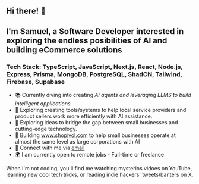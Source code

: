 ## Hi there! 👋

## I'm Samuel, a Software Developer interested in exploring the endless posibilities of AI and building eCommerce solutions

### Tech Stack: TypeScript, JavaScript, Next.js, React, Node.js, Express, Prisma, MongoDB, PostgreSQL, ShadCN, Tailwind, Firebase, Supabase

- 📚 Currently diving into creating *AI agents and leveraging LLMS to build intelligent applications*
- 🤖 Exploring creating tools/systems to help local service providers and product sellers work more efficiently with AI assistance.
- 🧠 Exploring ideas to bridge the gap between small businesses and cutting-edge technology.
- 🚀 Building www.shopivol.com to help small businesses operate at almost the same level as large corporations with AI
- 📧 Connect with me via [email](samuelibrahim3029@gmail.com)
- 🌍 I am currently open to remote jobs - Full-time or freelance

When I'm not coding, you'll find me watching mysterios vidoes on YouTube, learning new cool tech tricks, or reading indie hackers' tweets/banters on X. 

